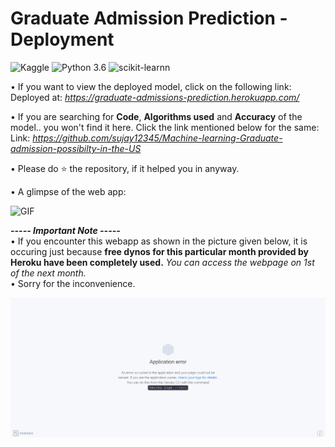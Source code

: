 # Graduate Admission Prediction - Deployment
![Kaggle](https://img.shields.io/badge/Dataset-Kaggle-blue.svg) ![Python 3.6](https://img.shields.io/badge/Python-3.6-brightgreen.svg) ![scikit-learnn](https://img.shields.io/badge/Library-Scikit_Learn-orange.svg)



• If you want to view the deployed model, click on the following link:<br />
Deployed at: _https://graduate-admissions-prediction.herokuapp.com/_

• If you are searching for __Code__, __Algorithms used__ and __Accuracy__ of the model.. you won't find it here. Click the link mentioned below for the same:<br />
Link: _https://github.com/sujay12345/Machine-learning-Graduate-admission-possibilty-in-the-US_

• Please do ⭐ the repository, if it helped you in anyway.

• A glimpse of the web app:

![GIF](readmegif/dockfile.gif)

_**----- Important Note -----**_<br />
• If you encounter this webapp as shown in the picture given below, it is occuring just because **free dynos for this particular month provided by Heroku have been completely used.** _You can access the webpage on 1st of the next month._<br />
• Sorry for the inconvenience.

![Heroku-Error](readmegif/application-error-heroku.png)

